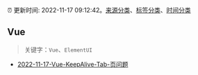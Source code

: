 :alarm_clock: 更新时间: 2022-11-17 09:12:42。[来源分类](../README.md)、[标签分类](../TAGS.md)、[时间分类](../TIMELINE.md)

## Vue


> 关键字：`Vue`、`ElementUI`



- [2022-11-17-Vue-KeepAlive-Tab-页问题](https://www.v2ex.com/t/895952) 